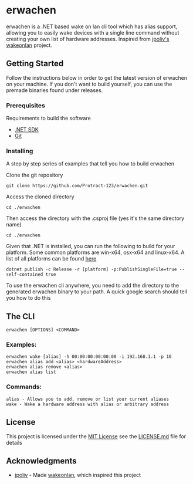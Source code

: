 ﻿# erwachen

erwachen is a .NET based wake on lan cli tool which has alias support, allowing you to easily wake devices with a single 
line command without creating your own list of hardware addresses. Inspired from [jpoliv's](https://github.com/jpoliv) 
[wakeonlan](https://github.com/jpoliv/wakeonlan) project.

## Getting Started

Follow the instructions below in order to get the latest version of erwachen on your machine. If you don't want to build yourself,
you can use the premade binaries found under releases.

### Prerequisites

Requirements to build the software
- [.NET SDK](https://dotnet.microsoft.com/en-us/download)
- [Git](https://git-scm.com/downloads)

### Installing

A step by step series of examples that tell you how to build erwachen

Clone the git repository

    git clone https://github.com/Protract-123/erwachen.git

Access the cloned directory

    cd ./erwachen

Then access the directory with the .csproj file (yes it's the same directory name)

    cd ./erwachen

Given that .NET is installed, you can run the following to build for your platform. Some common platforms are win-x64, osx-x64 and linux-x64. 
A list of all platforms can be found [here](https://github.com/dotnet/runtime/blob/main/src/libraries/Microsoft.NETCore.Platforms/src/PortableRuntimeIdentifierGraph.json)
    
    dotnet publish -c Release -r [platform] -p:PublishSingleFile=true --self-contained true

To use the erwachen cli anywhere, you need to add the directory to the generated erwachen binary to your path. A quick google search should tell you how to do this

## The CLI

    erwachen [OPTIONS] <COMMAND>

### Examples:
    erwachen wake [alias] -h 00:00:00:00:00:00 -i 192.168.1.1 -p 10
    erwachen alias add <alias> <hardwareAddress>
    erwachen alias remove <alias>
    erwachen alias list

### Commands:
    alias - Allows you to add, remove or list your current aliases
    wake - Wake a hardware address with alias or arbitrary address

## License

This project is licensed under the [MIT License](LICENSE.md)
see the [LICENSE.md](LICENSE.md) file for
details

## Acknowledgments

- [jpoliv](https://github.com/jpoliv) - Made [wakeonlan](https://github.com/jpoliv/wakeonlan), which inspired this project
